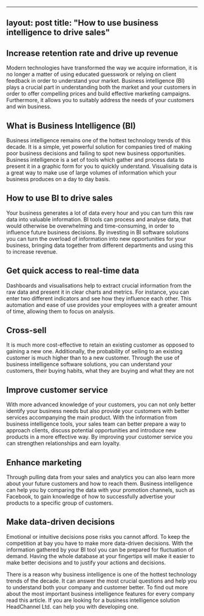 ---
layout: post
title:  "How to use business intelligence to drive sales"
-----

## Increase retention rate and drive up revenue
Modern technologies have transformed the way we acquire information, it is no longer a matter of using educated guesswork or relying on client feedback in order to understand your market. Business intelligence (BI) plays a crucial part in understanding both the market and your customers in order to offer compelling prices and build effective marketing campaigns. Furthermore, it allows you to suitably address the needs of your customers and win business.

## What is Business Intelligence (BI)
Business intelligence remains one of the hottest technology trends of this decade. It is a simple, yet powerful solution for companies tired of making poor business decisions and failing to spot new business opportunities. Business intelligence is a set of tools which gather and process data to present it in a graphic form for you to quickly understand. Visualising data is a great way to make use of large volumes of information which your business produces on a day to day basis.

## How to use BI to drive sales
Your business generates a lot of data every hour and you can turn this raw data into valuable information. BI tools can process and analyse data, that would otherwise be overwhelming and time-consuming, in order to influence future business decisions. By investing in BI software solutions you can turn the overload of information into new opportunities for your business, bringing data together from different departments and using this to increase revenue.

## Get quick access to real-time data
Dashboards and visualisations help to extract crucial information from the raw data and present it in clear charts and metrics. For instance, you can enter two different indicators and see how they influence each other. This automation and ease of use provides your employees with a greater amount of time, allowing them to focus on analysis.

## Cross-sell
It is much more cost-effective to retain an existing customer as opposed to gaining a new one. Additionally, the probability of selling to an existing customer is much higher than to a new customer. Through the use of business intelligence software solutions, you can understand your customers, their buying habits, what they are buying and what they are not

## Improve customer service
With more advanced knowledge of your customers, you can not only better identify your business needs but also provide your customers with better services accompanying the main product. With the information from business intelligence tools, your sales team can better prepare a way to approach clients, discuss potential opportunities and introduce new products in a more effective way. By improving your customer service you can strengthen relationships and earn loyalty.

## Enhance marketing
Through pulling data from your sales and analytics you can also learn more about your future customers and how to reach them. Business intelligence can help you by comparing the data with your promotion channels, such as Facebook, to gain knowledge of how to successfully advertise your products to a specific group of customers.

## Make data-driven decisions
Emotional or intuitive decisions pose risks you cannot afford. To keep the competition at bay you have to make more data-driven decisions. With the information gathered by your BI tool you can be prepared for fluctuation of demand. Having the whole database at your fingertips will make it easier to make better decisions and to justify your actions and decisions.

There is a reason why business intelligence is one of the hottest technology trends of the decade. It can answer the most crucial questions and help you to understand both your company and customer better. To find out more about the most important business intelligence features for every company read this article. If you are looking for a business intelligence solution HeadChannel Ltd. can help you with developing one.
